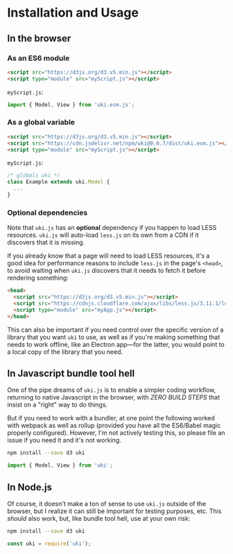 # Installation and Usage

## In the browser

### As an ES6 module
```html
<script src="https://d3js.org/d3.v5.min.js"></script>
<script type="module" src="myScript.js"></script>
```
`myScript.js`:
```javascript
import { Model, View } from 'uki.esm.js';
```

### As a global variable
```html
<script src="https://d3js.org/d3.v5.min.js"></script>
<script src="https://cdn.jsdelivr.net/npm/uki@0.6.7/dist/uki.esm.js"></script>
<script type="module" src="myScript.js"></script>
```
`myScript.js`:
```javascript
/* globals uki */
class Example extends uki.Model {
  ...
}
```

### Optional dependencies
Note that `uki.js` has an **optional** dependency if you happen to load LESS
resources. `uki.js` will auto-load `less.js` on its own from a CDN if it
discovers that it is missing.

If you already know that a page will need to load LESS resources, it's a good
idea for performance reasons to include `less.js` in the page's `<head>`, to
avoid waiting when `uki.js` discovers that it needs to fetch it before rendering
something:

```html
<head>
  <script src="https://d3js.org/d3.v5.min.js"></script>
  <script src="https://cdnjs.cloudflare.com/ajax/libs/less.js/3.11.1/less.min.js" data-log-level="1"></script>
  <script type="module" src="myApp.js"></script>
</head>
```

This can also be important if you need control over the specific version of a
library that you want `uki` to use, as well as if you're making something that
needs to work offline, like an Electron app—for the latter, you would point to
a local copy of the library that you need.

## In Javascript bundle tool hell
One of the pipe dreams of `uki.js` is to enable a simpler coding workflow,
returning to native Javascript in the browser, with *ZERO BUILD STEPS* that
insist on a "right" way to do things.

But if you need to work with a bundler, at one point the following worked with
webpack as well as rollup (provided you have all the ES6/Babel magic properly
configured). However, I'm not actively testing this, so please file an issue if
you need it and it's not working.

```bash
npm install --save d3 uki
```
```javascript
import { Model, View } from 'uki';
```

## In Node.js
Of course, it doesn't make a ton of sense to use `uki.js` outside of the
browser, but I realize it can still be important for testing purposes, etc. This
*should* also work, but, like bundle tool hell, use at your own risk:

```bash
npm install --save d3 uki
```
```javascript
const uki = require('uki');
```
